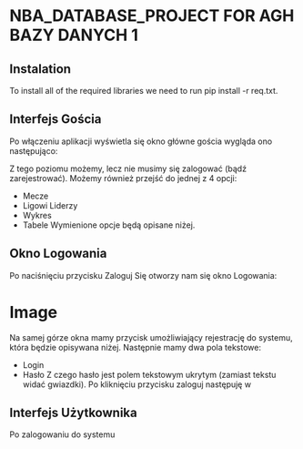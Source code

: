 # NBA_DATABASE_PROJECT FOR AGH BAZY DANYCH 1

## Instalation
To install all of the required libraries we need to run pip install -r req.txt.

## Interfejs Gościa
Po włączeniu aplikacji wyświetla się okno główne gościa wygląda ono następująco:

Z tego poziomu możemy, lecz nie musimy się zalogować (bądź zarejestrować). Możemy również przejść do jednej z 4 opcji:
- Mecze
- Ligowi Liderzy
- Wykres
- Tabele
Wymienione opcje będą opisane niżej.

## Okno Logowania
Po naciśnięciu przycisku Zaloguj Się otworzy nam się okno Logowania:
# Image
Na samej górze okna mamy przycisk umożliwiający rejestrację do systemu, która będzie opisywana niżej.
Następnie mamy dwa pola tekstowe:
- Login
- Hasło
Z czego hasło jest polem tekstowym ukrytym (zamiast tekstu widać gwiazdki).
Po kliknięciu przycisku zaloguj następuję w

## Interfejs Użytkownika
Po zalogowaniu do systemu
